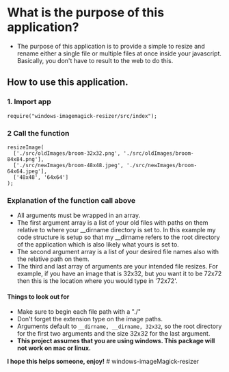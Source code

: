 # What is the purpose of this application?

- The purpose of this application is to provide a simple to resize and rename either a single file or multiple files at once inside your javascript. Basically, you don't have to result to the web to do this.

## How to use this application.

### 1. Import app

    require("windows-imagemagick-resizer/src/index");

### 2 Call the function

    resizeImage(
      ['./src/oldImages/broom-32x32.png', './src/oldImages/broom-84x84.png'],
      ['./src/newImages/broom-48x48.jpeg', './src/newImages/broom-64x64.jpeg'],
      ['48x48', '64x64']
    );

### Explanation of the function call above

- All arguments must be wrapped in an array.
- The first argument array is a list of your old files with paths on them relative to where your \_\_dirname directory is set to. In this example my code structure is setup so that my \_\_dirname refers to the root directory of the application which is also likely what yours is set to.
- The second argument array is a list of your desired file names also with the relative path on them.
- The third and last array of arguments are your intended file resizes. For example, if you have an image that is 32x32, but you want it to be 72x72 then this is the location where you would type in '72x72'.

#### Things to look out for

- Make sure to begin each file path with a "./"
- Don't forget the extension type on the image paths.
- Arguments default to `__dirname, __dirname, 32x32`, so the root directory for the first two arguments and the size 32x32 for the last argument.
- **This project assumes that you are using windows. This package will not work on mac or linux.**

**I hope this helps someone, enjoy!**
#   w i n d o w s - i m a g e M a g i c k - r e s i z e r 
 
 
